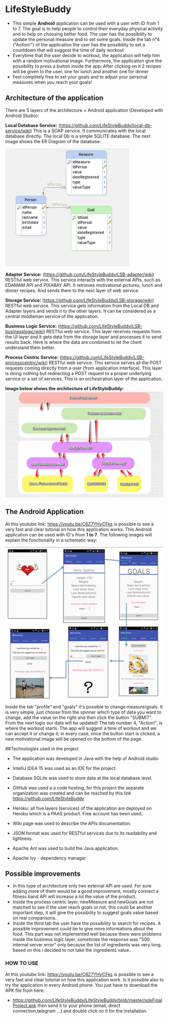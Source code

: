 # LifeStyleBuddy

  - This simple **Android** application can be used with a user with ID from 1 to 7. The goal is to help people to control their everyday physical activity and to help on choosing better food. The user has the possibility to update the personal measure and to set some goals. Inside the tab n°4 ("Action!") of the application the user has the possibility to set a countdown that will suggest the time of daily workout
  - Everytime that the user decide to workout, the application will help him with a random motivational image. Furthermore, the application give the possibility to press a button inside the app; After clicking on it 2 recipes will be given to the user, one for lunch and another one for dinner
  - Feel complitely free to set your goals and to adjust your personal measures when you reach your goals!
 
## Architecture of the application

There are 5 layers of the architecture + Android application (Developed with Android Studio):


**Local Database Service:** (https://github.com/LifeStyleBuddy/local-db-service/wiki) This is a SOAP service. It communicates with the local database directly. The local Db is a simple SQLITE database. The next image shows the ER Diagram of the database:

![](https://github.com/LifeStyleBuddy/LifeStyleBuddy/blob/master/ERSchema.png)

**Adapter Service:** (https://github.com/LifeStyleBuddy/LSB-adapter/wiki) RESTful web service. This service interacts with the external APIs, such as EDAMAM API and PIXABAY API. It retrieves motivational pictures, lunch and dinner recipes. And sends them to the next layer of web service.

**Storage Service:** (https://github.com/LifeStyleBuddy/LSB-storage/wiki) RESTful web service. This service gets information from the Local DB and Adapter layers and sends it to the other layers. It can be considered as a central middleman service of the application.

**Business Logic Service:** (https://github.com/LifeStyleBuddy/LSB-businesslogic/wiki) RESTful web service. This layer receives requests from the UI layer and it gets data from the storage layer and processes it to send results back. Here is where the data are combined to let the client understand them better.

**Process Centric Service:** (https://github.com/LifeStyleBuddy/LSB-processcentric/wiki) RESTful web service. This service serves all the POST requests coming directly from a user (from application interface). This layer is doing nothing but redirecting a POST request to a proper underlying service or a set of services. This is an orchestration layer of the application.

**Image below shows the architecture of LifeStyleBuddy:**
![](https://github.com/LifeStyleBuddy/LifeStyleBuddy/blob/master/ArchSDE.png)


## The Android Application
At this youtube link: https://youtu.be/C6Z7YHyCFks is possible to see a very fast and clear tutorial on how this application works.
This Android application can be used with ID's from **1 to 7**. 
The following images will explain the functionality in a schematic way:

![](https://github.com/LifeStyleBuddy/LifeStyleBuddy/blob/master/AppSDE.png)

Inside the tab "profile" and "goals" it's possible to change measure/goals. It is very simple, just choose from the spinner which type of data you want to change, add the value
on the right and then click the button "SUBMIT". From the next login our data will be updated!
The tab number 4, "Action!", is where the workout starts. The app will suggest a time of workout and we can accept it or change it; in every case, once the button
start is clicked, a new motivational image will be opened on the bottom of the page.

##Technologies used in the project

- The application was developed in Java with the help of Android studio

- IntelliJ IDEA 15 was used as an IDE for the project.

- Database SQLite was used to store data at the local database level.

- GitHub was used a a code hosting, for this project the separate organization was created and can be reached by this link https://github.com/LifeStyleBuddy

- Heroku: all five layers (services) of the application are deployed on Heroku which is a PAAS product. Free account has been used.

- Wiki page was used to describe the APIs documentation.

- JSON format was used for RESTful services due to its readability and lightness.

- Apache Ant was used to build the Java application.

- Apache Ivy - dependency manager

## Possible improvements
- In this type of architecture only two external API are used. For sure adding more of them would be a good improvement, mostly connect a fitness band API will increase a lot the value of the product.
- Inside the process centric layer, newMeasure and newGoals are not matched to see if the user reach goals or not, this could be another important step, it will give the possibility to suggest goals value based on real comparisons.
- Inside the third tab the user have the possibility to search for recipes. A possible improvement could be to give more informations about the food. This part was not implemented well because there were problems inside the business logic layer, sometimes the response was "500 internal server error" only because the list of ingredients was very long. based on this i decided to not take the ingredients value.



### HOW TO USE
At this youtube link: https://youtu.be/C6Z7YHyCFks is possible to see a very fast and clear tutorial on how this application work.
Is it possible also to try the application in every Android phone. You just have to download the APK file from here:
- https://github.com/LifeStyleBuddy/LifeStyleBuddy/blob/master/sdeFinalProject.apk
then send it to your phone (email, direct connection,telegram ...) and double click on it for the installation. 
